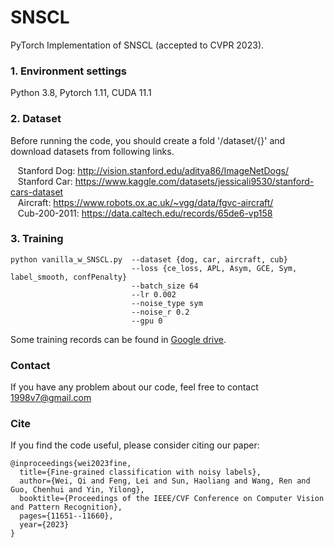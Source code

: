 # SNSCL

PyTorch Implementation of SNSCL (accepted to CVPR 2023). 

### 1. Environment settings
Python 3.8,  Pytorch 1.11,  CUDA 11.1

### 2. Dataset
Before running the code, you should create a fold '/dataset/{}' and download datasets from following links. 

&nbsp;&nbsp; Stanford Dog: http://vision.stanford.edu/aditya86/ImageNetDogs/  
&nbsp;&nbsp; Stanford Car: https://www.kaggle.com/datasets/jessicali9530/stanford-cars-dataset  
&nbsp;&nbsp; Aircraft: https://www.robots.ox.ac.uk/~vgg/data/fgvc-aircraft/  
&nbsp;&nbsp; Cub-200-2011: https://data.caltech.edu/records/65de6-vp158  

### 3. Training
```
python vanilla_w_SNSCL.py  --dataset {dog, car, aircraft, cub}
                           --loss {ce_loss, APL, Asym, GCE, Sym, label_smooth, confPenalty}
                           --batch_size 64
                           --lr 0.002
                           --noise_type sym
                           --noise_r 0.2
                           --gpu 0
```
Some training records can be found in <a href='https://drive.google.com/drive/folders/1T78Oqur2n5_ddwsYX0ZNva7KX2QKpY1w?usp=drive_link'>Google drive<a/>.

### Contact
If you have any problem about our code, feel free to contact 1998v7@gmail.com

### Cite
If you find the code useful, please consider citing our paper:
```
@inproceedings{wei2023fine,
  title={Fine-grained classification with noisy labels},
  author={Wei, Qi and Feng, Lei and Sun, Haoliang and Wang, Ren and Guo, Chenhui and Yin, Yilong},
  booktitle={Proceedings of the IEEE/CVF Conference on Computer Vision and Pattern Recognition},
  pages={11651--11660},
  year={2023}
}
```


